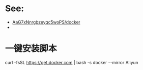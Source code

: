 # See:
- [ AaG7xNnrgbzeyqc5woPS/docker ](https://github.com/AaG7xNnrgbzeyqc5woPS/docker)
- []()

# 一键安装脚本

curl -fsSL https://get.docker.com | bash -s docker --mirror Aliyun
